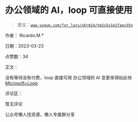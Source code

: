 # 办公领域的 AI，loop 可直接使用

> 原文：[`www.yuque.com/for_lazy/xkrm14/tm2s5x1e1fapv35n`](https://www.yuque.com/for_lazy/xkrm14/tm2s5x1e1fapv35n)

作者： Ricardo.M.*

日期：2023-03-23

点赞数：34

正文：

没有等待没有付费，loop 直接可用 办公领域的 AI 变更来得如此快 [Microsoft+Loop](https://loop.microsoft.com/learn)

评论区：

暂无评论

公众号懒人找资源，懒人专属群分享

